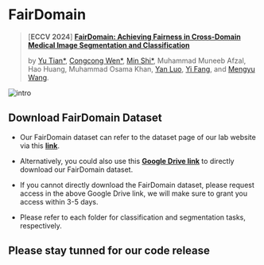 # FairDomain
> [**ECCV 2024**] [**FairDomain: Achieving Fairness in Cross-Domain Medical Image Segmentation and Classification**]()
>
> by [Yu Tian*](https://yutianyt.com/), [Congcong Wen*](https://wencc.xyz/), [Min Shi*](https://shiminxst.github.io/index.html), Muhammad Muneeb Afzal, Hao Huang, Muhammad Osama Khan, [Yan Luo](https://luoyan407.github.io/), [Yi Fang](https://engineering.nyu.edu/faculty/yi-fang), and [Mengyu Wang](https://ophai.hms.harvard.edu/team/dr-wang/).
>
![intro](https://github.com/Harvard-Ophthalmology-AI-Lab/FairDomain/assets/19222962/e6d5afe0-8262-473a-83e3-381b3f51cbbd)




## Download FairDomain Dataset
* Our FairDomain dataset can refer to the dataset page of our lab website via this [**link**](https://ophai.hms.harvard.edu/datasets/harvard-fairdomain20k).

* Alternatively, you could also use this [**Google Drive link**]() to directly download our FairDomain dataset.

* If you cannot directly download the FairDomain dataset, please request access in the above Google Drive link, we will make sure to grant you access within 3-5 days. 

* Please refer to each folder for classification and segmentation tasks, respectively. 

## Please stay tunned for our code release
